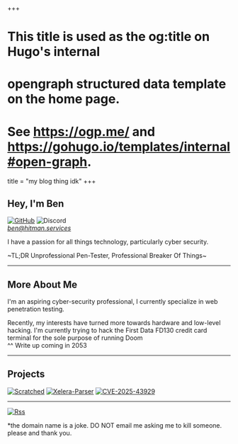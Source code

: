 +++
# This title is used as the og:title on Hugo's internal
# opengraph structured data template on the home page.
# See https://ogp.me/ and https://gohugo.io/templates/internal#open-graph.
title = "my blog thing idk"
+++
## Hey, I'm Ben

[![GitHub](https://img.shields.io/badge/github-%23121011.svg?style=for-the-badge&logo=github&logoColor=white)](https://github.com/0xBenCantCode)
![Discord](https://img.shields.io/badge/Discord-%235865F2.svg?style=for-the-badge&logo=discord&logoColor=white)  
[*ben@hitman.services*](mailto:ben@hitman.services)


I have a passion for all things technology, particularly cyber security.

~TL;DR Unprofessional Pen-Tester, Professional Breaker Of Things~


---
## More About Me

I'm an aspiring cyber-security professional, I currently specialize in web penetration testing.

Recently, my interests have turned more towards hardware and low-level hacking. I'm currently trying to hack the First Data FD130 credit card terminal for the sole purpose of running Doom    
^^ Write up coming in 2053

---

## Projects

[![__*Scratched*__](https://github-readme-stats.vercel.app/api/pin/?username=0xbencantcode&repo=scratched&show_icons=True&theme=apprentice&card_width=380)](https://github.com/0xBenCantCode/Scratched)
[![__*Xelera-Parser*__](https://github-readme-stats.vercel.app/api/pin/?username=0xbencantcode&repo=xelera-parser&show_icons=True&theme=apprentice&card_width=380)](https://github.com/0xBenCantCode/Xelera-Parser) 
[![__*CVE-2025-43929*__](https://github-readme-stats.vercel.app/api/pin/?username=0xbencantcode&repo=CVE-2025-43929&show_icons=True&theme=apprentice&card_width=380)](https://github.com/0xBenCantCode/CVE-2025-43929) 


---

[![Rss](https://img.shields.io/badge/rss-F88900?style=for-the-badge&logo=rss&logoColor=white)](https://hitman.services/index.xml)

*the domain name is a joke. DO NOT email me asking me to kill someone. please and thank you.

